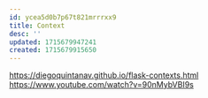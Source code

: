 ```yaml
---
id: ycea5d0b7p67t821mrrrxx9
title: Context
desc: ''
updated: 1715679947241
created: 1715679915650
---
```

https://diegoquintanav.github.io/flask-contexts.html
https://www.youtube.com/watch?v=90nMybVBI9s
